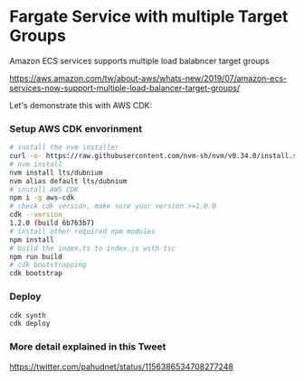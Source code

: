 # Fargate Service with multiple Target Groups

Amazon ECS services supports multiple load balabncer target groups

https://aws.amazon.com/tw/about-aws/whats-new/2019/07/amazon-ecs-services-now-support-multiple-load-balancer-target-groups/

Let's demonstrate this with AWS CDK:

### Setup AWS CDK envorinment

```bash
# install the nvm installer
curl -o- https://raw.githubusercontent.com/nvm-sh/nvm/v0.34.0/install.sh | bash
# nvm install 
nvm install lts/dubnium
nvm alias default lts/dubnium
# install AWS CDK
npm i -g aws-cdk
# check cdk version, make sure your version >=1.0.0
cdk --version
1.2.0 (build 6b763b7)
# install other required npm modules
npm install
# build the index.ts to index.js with tsc
npm run build
# cdk bootstrapping
cdk bootstrap
```

### Deploy

```bash
cdk synth
cdk deploy
```



### More detail explained in this Tweet

https://twitter.com/pahudnet/status/1156386534708277248

